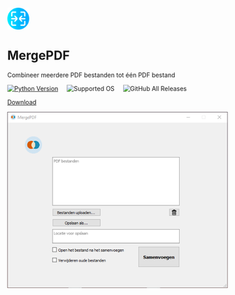 <img src="https://github.com/jebr/MergePDF/blob/master/assets/merge-logo.png" width="50" height="50"></img>

# MergePDF

Combineer meerdere PDF bestanden tot één PDF bestand

[![Python Version](https://img.shields.io/badge/Python-3.7-blue)]() &nbsp; &nbsp; ![Supported OS](https://img.shields.io/badge/OS-Windows%2FMacOS-orange) &nbsp; &nbsp; ![GitHub All Releases](https://img.shields.io/github/downloads/jebr/MergePDF/total?style=plastic)

[Download](https://github.com/jebr/MergePDF/releases)



![Screenshot](assets/screenshot-MergePDF.png?raw=true "Merge PDF  image")